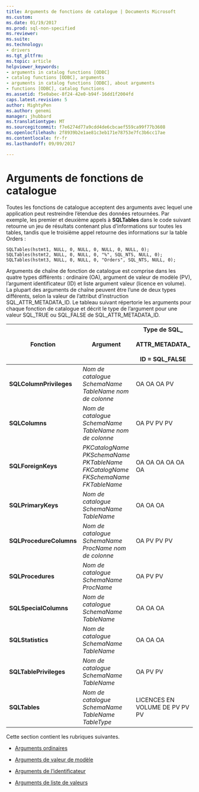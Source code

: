 ```yaml
---
title: Arguments de fonctions de catalogue | Documents Microsoft
ms.custom: 
ms.date: 01/19/2017
ms.prod: sql-non-specified
ms.reviewer: 
ms.suite: 
ms.technology:
- drivers
ms.tgt_pltfrm: 
ms.topic: article
helpviewer_keywords:
- arguments in catalog functions [ODBC]
- catalog functions [ODBC], arguments
- arguments in catalog functions [ODBC], about arguments
- functions [ODBC], catalog functions
ms.assetid: f5e0abec-8f24-42e0-b94f-16dd1f2004fd
caps.latest.revision: 5
author: MightyPen
ms.author: genemi
manager: jhubbard
ms.translationtype: MT
ms.sourcegitcommit: f7e6274d77a9cdd4de6cbcaef559ca99f77b3608
ms.openlocfilehash: 2f8939b2e1ae81c3eb171e78753e7fc3b6cc17ae
ms.contentlocale: fr-fr
ms.lasthandoff: 09/09/2017

---
```

# <a name="arguments-in-catalog-functions"></a>Arguments de fonctions de catalogue
Toutes les fonctions de catalogue acceptent des arguments avec lequel une application peut restreindre l’étendue des données retournées. Par exemple, les premier et deuxième appels à **SQLTables** dans le code suivant retourne un jeu de résultats contenant plus d’informations sur toutes les tables, tandis que le troisième appel retourne des informations sur la table Orders :  
  
```  
SQLTables(hstmt1, NULL, 0, NULL, 0, NULL, 0, NULL, 0);  
SQLTables(hstmt2, NULL, 0, NULL, 0, "%", SQL_NTS, NULL, 0);  
SQLTables(hstmt3, NULL, 0, NULL, 0, "Orders", SQL_NTS, NULL, 0);  
```  
  
 Arguments de chaîne de fonction de catalogue est comprise dans les quatre types différents : ordinaire (OA), argument de valeur de modèle (PV), l’argument identificateur (ID) et liste argument valeur (licence en volume). La plupart des arguments de chaîne peuvent être l’une de deux types différents, selon la valeur de l’attribut d’instruction SQL_ATTR_METADATA_ID. Le tableau suivant répertorie les arguments pour chaque fonction de catalogue et décrit le type de l’argument pour une valeur SQL_TRUE ou SQL_FALSE de SQL_ATTR_METADATA_ID.  
  
|Fonction|Argument|Type de SQL_<br /><br /> ATTR_METADATA_<br /><br /> ID = SQL_FALSE|Type de SQL_<br /><br /> ATTR_METADATA_<br /><br /> ID = SQL_TRUE|  
|--------------|--------------|---------------------------------------------------------------|--------------------------------------------------------------|  
|**SQLColumnPrivileges**|*Nom de catalogue* *SchemaName* *TableName* *nom de colonne*|OA OA OA PV|ID ID ID ID|  
|**SQLColumns**|*Nom de catalogue* *SchemaName* *TableName* *nom de colonne*|OA PV PV PV|ID ID ID ID|  
|**SQLForeignKeys**|*PKCatalogName* *PKSchemaName* *PKTableName* *FKCatalogName* *FKSchemaName* *FKTableName*|OA OA OA OA OA OA|ID ID ID ID ID ID|  
|**SQLPrimaryKeys**|*Nom de catalogue* *SchemaName* *TableName*|OA OA OA|ID DE L’ID ID|  
|**SQLProcedureColumns**|*Nom de catalogue* *SchemaName* *ProcName* *nom de colonne*|OA PV PV PV|ID ID ID ID|  
|**SQLProcedures**|*Nom de catalogue* *SchemaName* *ProcName*|OA PV PV|ID DE L’ID ID|  
|**SQLSpecialColumns**|*Nom de catalogue* *SchemaName* *TableName*|OA OA OA|ID DE L’ID ID|  
|**SQLStatistics**|*Nom de catalogue* *SchemaName* *TableName*|OA OA OA|ID DE L’ID ID|  
|**SQLTablePrivileges**|*Nom de catalogue* *SchemaName* *TableName*|OA PV PV|ID DE L’ID ID|  
|**SQLTables**|*Nom de catalogue* *SchemaName* *TableName* *TableType*|LICENCES EN VOLUME DE PV PV PV|LICENCES EN VOLUME DE ID ID ID|  
  
 Cette section contient les rubriques suivantes.  
  
-   [Arguments ordinaires](../../../odbc/reference/develop-app/ordinary-arguments.md)  
  
-   [Arguments de valeur de modèle](../../../odbc/reference/develop-app/pattern-value-arguments.md)  
  
-   [Arguments de l’identificateur](../../../odbc/reference/develop-app/identifier-arguments.md)  
  
-   [Arguments de liste de valeurs](../../../odbc/reference/develop-app/value-list-arguments.md)
